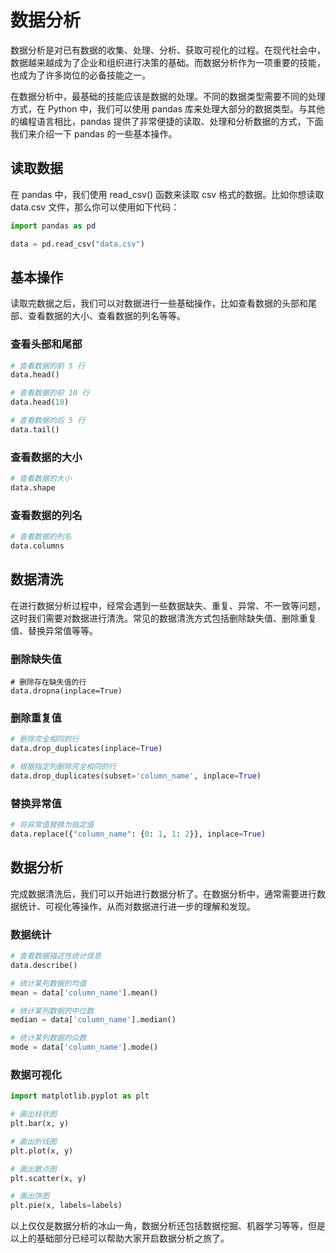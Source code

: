 # 数据分析
数据分析是对已有数据的收集、处理、分析、获取可视化的过程。在现代社会中，数据越来越成为了企业和组织进行决策的基础。而数据分析作为一项重要的技能，也成为了许多岗位的必备技能之一。

在数据分析中，最基础的技能应该是数据的处理。不同的数据类型需要不同的处理方式，在 Python 中，我们可以使用 pandas 库来处理大部分的数据类型。与其他的编程语言相比，pandas 提供了非常便捷的读取、处理和分析数据的方式，下面我们来介绍一下 pandas 的一些基本操作。

## 读取数据
在 pandas 中，我们使用 read_csv() 函数来读取 csv 格式的数据。比如你想读取 data.csv 文件，那么你可以使用如下代码：
```py
import pandas as pd

data = pd.read_csv("data.csv")
```

## 基本操作
读取完数据之后，我们可以对数据进行一些基础操作，比如查看数据的头部和尾部、查看数据的大小、查看数据的列名等等。

### 查看头部和尾部
```py
# 查看数据的前 5 行
data.head()

# 查看数据的前 10 行
data.head(10)

# 查看数据的后 5 行
data.tail()
```

### 查看数据的大小
```py
# 查看数据的大小
data.shape
```

### 查看数据的列名
```py
# 查看数据的列名
data.columns
```

## 数据清洗
在进行数据分析过程中，经常会遇到一些数据缺失、重复、异常、不一致等问题，这时我们需要对数据进行清洗。常见的数据清洗方式包括删除缺失值、删除重复值、替换异常值等等。

### 删除缺失值
```
# 删除存在缺失值的行
data.dropna(inplace=True)
```

### 删除重复值
```py
# 删除完全相同的行
data.drop_duplicates(inplace=True)

# 根据指定列删除完全相同的行
data.drop_duplicates(subset='column_name', inplace=True)
```

### 替换异常值
```py
# 将异常值替换为指定值
data.replace({"column_name": {0: 1, 1: 2}}, inplace=True)
```

## 数据分析
完成数据清洗后，我们可以开始进行数据分析了。在数据分析中，通常需要进行数据统计、可视化等操作，从而对数据进行进一步的理解和发现。

### 数据统计
```py
# 查看数据描述性统计信息
data.describe()

# 统计某列数据的均值
mean = data['column_name'].mean()

# 统计某列数据的中位数
median = data['column_name'].median()

# 统计某列数据的众数
mode = data['column_name'].mode()
```

### 数据可视化
```py
import matplotlib.pyplot as plt

# 画出柱状图
plt.bar(x, y)

# 画出折线图
plt.plot(x, y)

# 画出散点图
plt.scatter(x, y)

# 画出饼图
plt.pie(x, labels=labels)
```

以上仅仅是数据分析的冰山一角，数据分析还包括数据挖掘、机器学习等等，但是以上的基础部分已经可以帮助大家开启数据分析之旅了。
